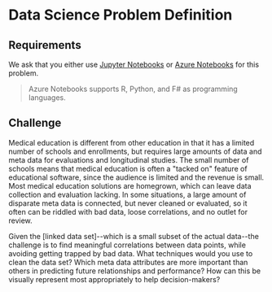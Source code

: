 # Data Science Problem Definition

## Requirements

We ask that you either use [Jupyter Notebooks](https://jupyter.org) or [Azure Notebooks](https://notebooks.azure.com) for this problem.

> Azure Notebooks supports R, Python, and F# as programming languages.

## Challenge

Medical education is different from other education in that it has a limited number of schools and enrollments, but requires large amounts of data and meta data for evaluations and longitudinal studies. The small number of schools means that medical education is often a "tacked on" feature of educational software, since the audience is limited and the revenue is small. Most medical education solutions are homegrown, which can leave data collection and evaluation lacking. In some situations, a large amount of disparate meta data is connected, but never cleaned or evaluated, so it often can be riddled with bad data, loose correlations, and no outlet for review.

Given the [linked data set]--which is a small subset of the actual data--the challenge is to find meaningful correlations between data points, while avoiding getting trapped by bad data. What techniques would you use to clean the data set? Which meta data attributes are more important than others in predicting future relationships and performance? How can this be visually represent most appropriately to help decision-makers?
